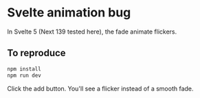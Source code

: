 Svelte animation bug
===

In Svelte 5 (Next 139 tested here), the fade animate flickers.

## To reproduce

```sh
npm install
npm run dev
```

Click the add button. You'll see a flicker instead of a smooth fade.
